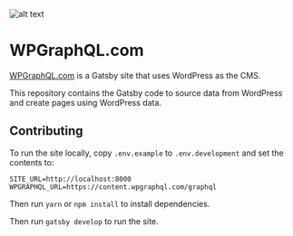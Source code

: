 ![alt text](./src/img/icons/128x128.png "WPGraphQL Logo")

# WPGraphQL.com

[WPGraphQL.com](https://wpgraphql.com) is a Gatsby site that uses WordPress as the CMS.

This repository contains the Gatsby code to source data from WordPress and create pages using WordPress data.

## Contributing

To run the site locally, copy `.env.example` to `.env.development` and set the contents to:

```
SITE_URL=http://localhost:8000
WPGRAPHQL_URL=https://content.wpgraphql.com/graphql
```

Then run `yarn` or `npm install` to install dependencies.

Then run `gatsby develop` to run the site.
